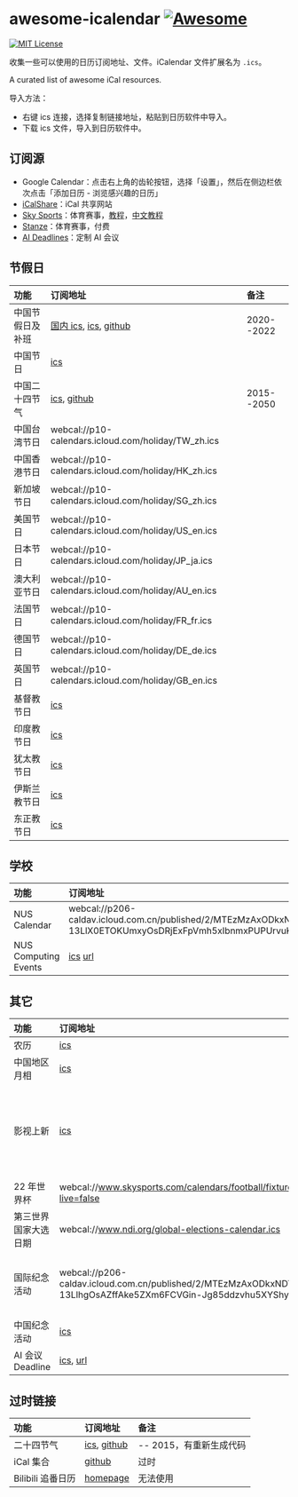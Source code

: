 <!-- omit in toc -->

# awesome-icalendar [![Awesome](https://awesome.re/badge.svg)](https://awesome.re)

[![MIT License](https://img.shields.io/badge/license-MIT-green.svg)](https://opensource.org/licenses/MIT)

收集一些可以使用的日历订阅地址、文件。iCalendar 文件扩展名为 `.ics`。

A curated list of awesome iCal resources.

导入方法：

- 右键 ics 连接，选择复制链接地址，粘贴到日历软件中导入。
- 下载 ics 文件，导入到日历软件中。

<!-- omit in toc -->

## 订阅源

- Google Calendar：点击右上角的齿轮按钮，选择「设置」，然后在侧边栏依次点击「添加日历 - 浏览感兴趣的日历」
- [iCalShare](http://icalshare.com/)：iCal 共享网站
- [Sky Sports](https://www.skysports.com/)：体育赛事，[教程](https://www.skysports.com/calendars)，[中文教程](https://sspai.com/post/43209)
- [Stanze](https://www.stanza.co/)：体育赛事，付费
- [AI Deadlines](https://aideadlin.es/)：定制 AI 会议

## 节假日

| 功能             | 订阅地址                                                                                                                                                                                                                                                                                                                                                                | 备注       |
| :--------------- | :---------------------------------------------------------------------------------------------------------------------------------------------------------------------------------------------------------------------------------------------------------------------------------------------------------------------------------------------------------------------- | :--------- |
| 中国节假日及补班 | [国内 ics](https://www.shuyz.com/githubfiles/china-holiday-calender/master/holidayCal.ics), [ics](https://raw.githubhttps://calendar.google.com/calendar/ical/zh.islamic%23holiday%40group.v.calendar.google.com/public/basic.icsusercontent.com/lanceliao/china-holiday-calender/master/holidayCal.ics), [github](https://github.com/lanceliao/china-holiday-calender) | 2020--2022 |
| 中国节日         | <a href="webcal://p10-calendars.icloud.com/holiday/CN_zh.ics">ics</a>                                                                                                                                                                                                                                                                                                   |            |
| 中国二十四节气   | [ics](https://raw.githubusercontent.com/KaitoHH/24-jieqi-ics/master/23_solar_terms_2015-01-01_2050-12-31.ics), [github](https://github.com/KaitoHH/24-jieqi-ics)                                                                                                                                                                                                        | 2015--2050 |
| 中国台湾节日     | webcal://p10-calendars.icloud.com/holiday/TW_zh.ics                                                                                                                                                                                                                                                                                                                     |            |
| 中国香港节日     | webcal://p10-calendars.icloud.com/holiday/HK_zh.ics                                                                                                                                                                                                                                                                                                                     |
| 新加坡节日       | webcal://p10-calendars.icloud.com/holiday/SG_zh.ics                                                                                                                                                                                                                                                                                                                     |
| 美国节日         | webcal://p10-calendars.icloud.com/holiday/US_en.ics                                                                                                                                                                                                                                                                                                                     |
| 日本节日         | webcal://p10-calendars.icloud.com/holiday/JP_ja.ics                                                                                                                                                                                                                                                                                                                     |
| 澳大利亚节日     | webcal://p10-calendars.icloud.com/holiday/AU_en.ics                                                                                                                                                                                                                                                                                                                     |
| 法国节日         | webcal://p10-calendars.icloud.com/holiday/FR_fr.ics                                                                                                                                                                                                                                                                                                                     |
| 德国节日         | webcal://p10-calendars.icloud.com/holiday/DE_de.ics                                                                                                                                                                                                                                                                                                                     |
| 英国节日         | webcal://p10-calendars.icloud.com/holiday/GB_en.ics                                                                                                                                                                                                                                                                                                                     |
| 基督教节日       | [ics](https://calendar.google.com/calendar/ical/zh.christian%23holiday%40group.v.calendar.google.com/public/basic.ics)                                                                                                                                                                                                                                                  |
| 印度教节日       | [ics](https://calendar.google.com/calendar/ical/zh.hinduism%23holiday%40group.v.calendar.google.com/public/basic.ics)                                                                                                                                                                                                                                                   |
| 犹太教节日       | [ics](https://calendar.google.com/calendar/ical/zh.judaism%23holiday%40group.v.calendar.google.com/public/basic.ics)                                                                                                                                                                                                                                                    |
| 伊斯兰教节日     | [ics](https://calendar.google.com/calendar/ical/zh.islamic%23holiday%40group.v.calendar.google.com/public/basic.ics)                                                                                                                                                                                                                                                    |
| 东正教节日       | [ics](https://calendar.google.com/calendar/ical/zh.orthodox_christianity%23holiday%40group.v.calendar.google.com/public/basic.ics)                                                                                                                                                                                                                                      |

## 学校

| 功能                 | 订阅地址                                                                                                                                                   | 备注         |
| :------------------- | :--------------------------------------------------------------------------------------------------------------------------------------------------------- | :----------- |
| NUS Calendar         | webcal://p206-caldav.icloud.com.cn/published/2/MTEzMzAxODkxNDYxMTMzMDjXQLkASir3dvm3oy-13LlX0ETOKUmxyOsDRjExFpVmh5xIbnmxPUPUrvuKS9eWt14n1koEyd44rrP3tAcNdiA | 2022 -- 2025 |
| NUS Computing Events | [ics](https://events.comp.nus.edu.sg/calfeed/calendar-master-ical.ics) [url](https://events.comp.nus.edu.sg/)                                              |              |

## 其它

| 功能                 | 订阅地址                                                                                                                                                          | 备注                                   |
| :------------------- | :---------------------------------------------------------------------------------------------------------------------------------------------------------------- | :------------------------------------- |
| 农历                 | [ics](http://www.google.com/calendar/ical/ug2j3l2nqq7uch3m9n0pm5t2lo@group.calendar.google.com/public/basic.ics)                                                  | Google                                 |
| 中国地区月相         | [ics](https://calendar.google.com/calendar/ical/ht3jlfaac5lfd6263ulfh4tql8%40group.calendar.google.com/public/basic.ics)                                          | Google                                 |
| 影视上新             | [ics](https://calendar.google.com/calendar/ical/291ig4cijjnirlc6krcopq5gj4%40group.calendar.google.com/public/basic.ics)                                          | 知乎用户 wolf3c 维护，电影、美剧、英剧 |
| 22 年世界杯          | webcal://www.skysports.com/calendars/football/fixtures/competitions/world-cup?live=false                                                                          |                                        |
| 第三世界国家大选日期 | webcal://www.ndi.org/global-elections-calendar.ics                                                                                                                |                                        |
| 国际纪念活动         | webcal://p206-caldav.icloud.com.cn/published/2/MTEzMzAxODkxNDYxMTMzMDjXQLkASir3dvm3oy-13LlhgOsAZffAke5ZXm6FCVGin-Jg85ddzvhu5XYShynL1U3RVzQedQN_0jBElOfEK4w        | 国际日、国际周，2023--2030             |
| 中国纪念活动         | [ics](webcal://p206-caldav.icloud.com.cn/published/2/MTEzMzAxODkxNDYxMTMzMDjXQLkASir3dvm3oy-13Lm-S9F7TdiJzK7Wqvu6o7blZakFsklHF55ped_hRF_71JS4rWbrMeS2jP7cehD2DBM) | 2023--2030                             |
| AI 会议 Deadline     | [ics](https://aideadlin.es/ai-deadlines.ics), [url](https://aideadlin.es/)                                                                                        |                                        |

## 过时链接

| 功能              | 订阅地址                                                                                                                                               | 备注                    |
| :---------------- | :----------------------------------------------------------------------------------------------------------------------------------------------------- | :---------------------- |
| 二十四节气        | [ics](https://raw.github.com/infinet/lunar-calendar/master/chinese_lunar_prev_year_next_year.ics), [github](https://github.com/infinet/lunar-calendar) | -- 2015，有重新生成代码 |
| iCal 集合         | [github](https://github.com/toosean/ChinaPublicCalendar)                                                                                               | 过时                    |
| Bilibili 追番日历 | [homepage](https://hi94740.gitee.io/calendar-feeds-ui/)                                                                                                | 无法使用                |
